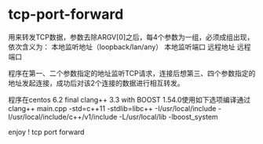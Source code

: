 tcp-port-forward
================
  用来转发TCP数据，参数去除ARGV[0]之后，每4个参数为一组，必须成组出现，依次含义为：
  本地监听地址（loopback/lan/any） 本地监听端口 远程地址 远程端口
  
  
  程序在第一、二个参数指定的地址监听TCP请求，连接后想第三、四个参数指定的地址发起连接，成功后对该2个连接的数据进行相互转发。
  
  
  程序在centos 6.2 final clang++ 3.3 with BOOST 1.54.0使用如下选项编译通过
  clang++ main.cpp -std=c++11 -stdlib=libc++  -I/usr/local/include -I/usr/local/include/c++/v1/include -L/usr/local/lib -lboost_system

  enjoy !
tcp port forward
